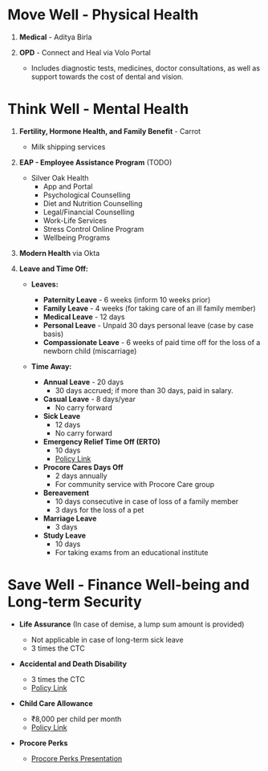 # Move Well - Physical Health

1. **Medical** - Aditya Birla

2. **OPD** - Connect and Heal via Volo Portal
    - Includes diagnostic tests, medicines, doctor consultations, as well as support towards the cost of dental and vision.

# Think Well - Mental Health

1. **Fertility, Hormone Health, and Family Benefit** - Carrot
    - Milk shipping services

2. **EAP - Employee Assistance Program** (TODO)
    - Silver Oak Health
        - App and Portal
        - Psychological Counselling
        - Diet and Nutrition Counselling
        - Legal/Financial Counselling
        - Work-Life Services
        - Stress Control Online Program
        - Wellbeing Programs

3. **Modern Health** via Okta

4. **Leave and Time Off:**
    - **Leaves:**
        - **Paternity Leave** - 6 weeks (inform 10 weeks prior)
        - **Family Leave** - 4 weeks (for taking care of an ill family member)
        - **Medical Leave** - 12 days
        - **Personal Leave** - Unpaid 30 days personal leave (case by case basis)
        - **Compassionate Leave** - 6 weeks of paid time off for the loss of a newborn child (miscarriage)

    - **Time Away:**
        - **Annual Leave** - 20 days
            - 30 days accrued; if more than 30 days, paid in salary.
        - **Casual Leave** - 8 days/year
            - No carry forward
        - **Sick Leave**
            - 12 days 
            - No carry forward
        - **Emergency Relief Time Off (ERTO)**
            - 10 days
            - [Policy Link](https://thecore.procore.com/pac/holidays_time_away/holidays__time_away/global_emergency_relief_time_off_benefit_erto)
        - **Procore Cares Days Off**
            - 2 days annually
            - For community service with Procore Care group
        - **Bereavement**
            - 10 days consecutive in case of loss of a family member
            - 3 days for the loss of a pet
        - **Marriage Leave**
            - 3 days
        - **Study Leave**
            - 10 days
            - For taking exams from an educational institute

# Save Well - Finance Well-being and Long-term Security

- **Life Assurance** (In case of demise, a lump sum amount is provided)
    - Not applicable in case of long-term sick leave
    - 3 times the CTC

- **Accidental and Death Disability**
    - 3 times the CTC
    - [Policy Link](https://thecore.procore.com/pac/intranet_attachments/india_benefits/india_personal_accidentpdf)

- **Child Care Allowance**
    - ₹8,000 per child per month
    - [Policy Link](https://thecore.procore.com/pac/intranet_attachments/india_benefits/india_childcare_allowance_jul_24docxpdf)

- **Procore Perks**
    - [Procore Perks Presentation](https://docs.google.com/presentation/d/1w1HMEZDXqz1Nnie6HU-enQrfMbeqJubu2M5z1vZODVs/edit#slide=id.p)